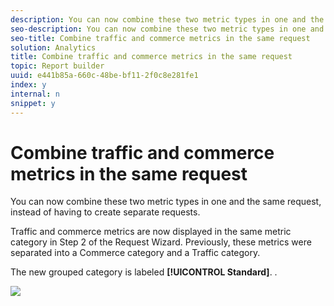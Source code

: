 ```yaml
---
description: You can now combine these two metric types in one and the same request, instead of having to create separate requests.
seo-description: You can now combine these two metric types in one and the same request, instead of having to create separate requests.
seo-title: Combine traffic and commerce metrics in the same request
solution: Analytics
title: Combine traffic and commerce metrics in the same request
topic: Report builder
uuid: e441b85a-660c-48be-bf11-2f0c8e281fe1
index: y
internal: n
snippet: y
---
```


# Combine traffic and commerce metrics in the same request

You can now combine these two metric types in one and the same request, instead of having to create separate requests.

Traffic and commerce metrics are now displayed in the same metric category in Step 2 of the Request Wizard. Previously, these metrics were separated into a Commerce category and a Traffic category.

The new grouped category is labeled **[!UICONTROL Standard]**. .

![](assets/standard_metrics.png)

